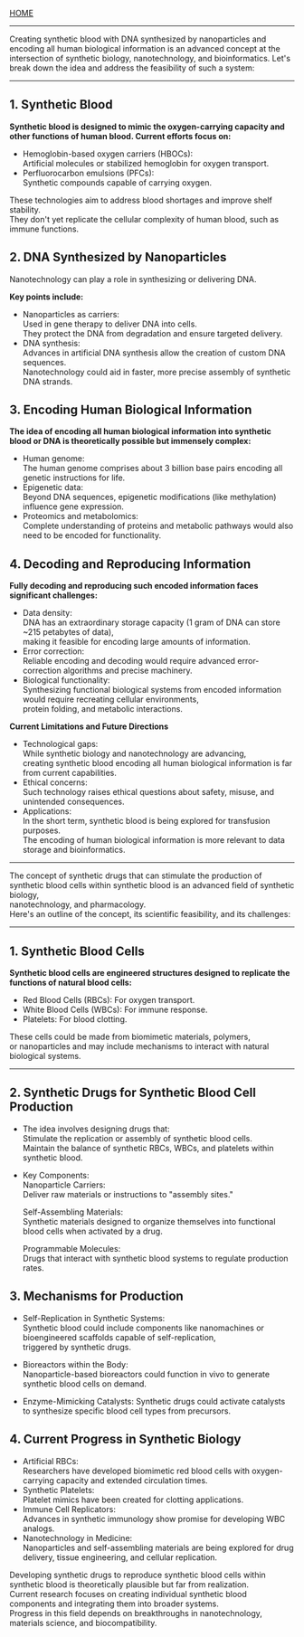 [HOME](/README.md)    

---    

Creating synthetic blood with DNA synthesized by nanoparticles and encoding all human biological information is an advanced concept at the intersection of synthetic biology, nanotechnology, and bioinformatics. Let's break down the idea and address the feasibility of such a system:

---   

## 1. Synthetic Blood


**Synthetic blood is designed to mimic the oxygen-carrying capacity and other functions of human blood. Current efforts focus on:**
  - Hemoglobin-based oxygen carriers (HBOCs):   
      Artificial molecules or stabilized hemoglobin for oxygen transport.
  - Perfluorocarbon emulsions (PFCs):    
      Synthetic compounds capable of carrying oxygen.


These technologies aim to address blood shortages and improve shelf stability.   
 They don't yet replicate the cellular complexity of human blood, such as immune functions.    

## 2. DNA Synthesized by Nanoparticles    
  Nanotechnology can play a role in synthesizing or delivering DNA.   

**Key points include:**    
  - Nanoparticles as carriers:    
      Used in gene therapy to deliver DNA into cells.    
        They protect the DNA from degradation and ensure targeted delivery.    
  - DNA synthesis:    
      Advances in artificial DNA synthesis allow the creation of custom DNA sequences.   
       Nanotechnology could aid in faster, more precise assembly of synthetic DNA strands.   

## 3. Encoding Human Biological Information   
 **The idea of encoding all human biological information into synthetic blood or DNA is theoretically possible but immensely complex:**   
   - Human genome:   
       The human genome comprises about 3 billion base pairs encoding all genetic instructions for life.   
   - Epigenetic data:   
       Beyond DNA sequences, epigenetic modifications (like methylation) influence gene expression.   
   - Proteomics and metabolomics:   
       Complete understanding of proteins and metabolic pathways would also need to be encoded for functionality.   

## 4. Decoding and Reproducing Information   
 **Fully decoding and reproducing such encoded information faces significant challenges:**   
   
   - Data density:   
       DNA has an extraordinary storage capacity (1 gram of DNA can store ~215 petabytes of data),   
       making it feasible for encoding large amounts of information.   
   - Error correction:   
       Reliable encoding and decoding would require advanced error-correction algorithms and precise machinery.     
   - Biological functionality:   
       Synthesizing functional biological systems from encoded information would require recreating cellular environments,   
        protein folding, and metabolic interactions.   

**Current Limitations and Future Directions**   
- Technological gaps:   
    While synthetic biology and nanotechnology are advancing,   
     creating synthetic blood encoding all human biological information is far from current capabilities.   
- Ethical concerns:    
    Such technology raises ethical questions about safety, misuse, and unintended consequences.     
- Applications:   
    In the short term, synthetic blood is being explored for transfusion purposes.   
     The encoding of human biological information is more relevant to data storage and bioinformatics.   


---   

The concept of synthetic drugs that can stimulate the production of synthetic blood cells within synthetic blood is an advanced field of synthetic biology,    
 nanotechnology, and pharmacology.   
  Here's an outline of the concept, its scientific feasibility, and its challenges:    


---   

## 1. Synthetic Blood Cells    
 **Synthetic blood cells are engineered structures designed to replicate the functions of natural blood cells:**   
  - Red Blood Cells (RBCs): For oxygen transport.   
  - White Blood Cells (WBCs): For immune response.   
  - Platelets: For blood clotting.   


These cells could be made from biomimetic materials, polymers,   
 or nanoparticles and may include mechanisms to interact with natural biological systems.   

---   

## 2. Synthetic Drugs for Synthetic Blood Cell Production   

  - The idea involves designing drugs that:     
      Stimulate the replication or assembly of synthetic blood cells.       
      Maintain the balance of synthetic RBCs, WBCs, and platelets within synthetic blood.     


  - Key Components:    
     Nanoparticle Carriers:    
      Deliver raw materials or instructions to "assembly sites."     
    
     Self-Assembling Materials:     
      Synthetic materials designed to organize themselves into functional blood cells when activated by a drug.      
     
     Programmable Molecules:    
      Drugs that interact with synthetic blood systems to regulate production rates.    

## 3. Mechanisms for Production    

   - Self-Replication in Synthetic Systems:    
      Synthetic blood could include components like nanomachines or bioengineered scaffolds capable of self-replication,    
       triggered by synthetic drugs.   
   
   - Bioreactors within the Body:   
      Nanoparticle-based bioreactors could function in vivo to generate synthetic blood cells on demand.    
   - Enzyme-Mimicking Catalysts:
      Synthetic drugs could activate catalysts to synthesize specific blood cell types from precursors.

## 4. Current Progress in Synthetic Biology    
  - Artificial RBCs:   
     Researchers have developed biomimetic red blood cells with oxygen-carrying capacity and extended circulation times.     
  - Synthetic Platelets:    
     Platelet mimics have been created for clotting applications.    
  - Immune Cell Replicators:    
     Advances in synthetic immunology show promise for developing WBC analogs.    
  - Nanotechnology in Medicine:    
     Nanoparticles and self-assembling materials are being explored for drug delivery, tissue engineering, and cellular replication.    
    
Developing synthetic drugs to reproduce synthetic blood cells within synthetic blood is theoretically plausible but far from realization.     
 Current research focuses on creating individual synthetic blood components and integrating them into broader systems.     
  Progress in this field depends on breakthroughs in nanotechnology, materials science, and biocompatibility.   
